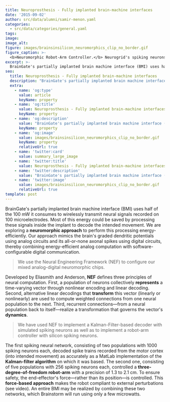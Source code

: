 ```yaml
---
title: Neuroprosthesis - Fully implanted brain-machine interfaces
date: '2015-09-02'
author: src/data/alumni/samir-menon.yaml
categories:
  - src/data/categories/general.yaml
tags:
image:
image_alt:
figure: images/brainsinsilicon_neuromorphics_clip_no_border.gif
figure_caption: >-
  <b>Neuromorphic Robot-Arm Controller.</b> Neurogrid's spiking neurons compute motor-torques applied to joints of a robot-arm, thereby moving its end-effector to a location specified by the user. Spike rates and rasters are displayed (black-and-white & cyan plots on monitor's left side) as well as the user-specified location (green ball on monitor's right side). The computer relays the difference between the current and desired end-effector locations to Neurogrid as well as the current joint angles [Menon et al., 2014].
excerpt: >-
  BrainGate's partially implanted brain machine interface (BMI) uses half of the 100 mW it consumes to wirelessly transmit neural signals recorded on 100 microelectrodes.
seo:
  title: Neuroprosthesis - Fully implanted brain-machine interfaces
  description: "BrainGate's partially implanted brain machine interface (BMI) uses half of the 100 mW it consumes to wirelessly transmit neural signals recorded on 100 microelectrodes."
  extra:
    - name: 'og:type'
      value: article
      keyName: property
    - name: 'og:title'
      value: Neuroprosthesis - Fully implanted brain-machine interfaces
      keyName: property
    - name: 'og:description'
      value: "BrainGate's partially implanted brain machine interface (BMI) uses half of the 100 mW it consumes to wirelessly transmit neural signals recorded on 100 microelectrodes."
      keyName: property
    - name: 'og:image'
      value: images/brainsinsilicon_neuromorphics_clip_no_border.gif
      keyName: property
      relativeUrl: true
    - name: 'twitter:card'
      value: summary_large_image
    - name: 'twitter:title'
      value: Neuroprosthesis - Fully implanted brain-machine interfaces
    - name: 'twitter:description'
      value: "BrainGate's partially implanted brain machine interface (BMI) uses half of the 100 mW it consumes to wirelessly transmit neural signals recorded on 100 microelectrodes."
    - name: 'twitter:image'
      value: images/brainsinsilicon_neuromorphics_clip_no_border.gif
      relativeUrl: true
template: post
---
```

BrainGate's partially implanted brain machine interface (BMI) uses half of the 100 mW it consumes to wirelessly transmit neural signals recorded on 100 microelectrodes. Most of this energy could be saved by processing these signals inside the implant to decode the intended movement. We are exploring a **neuromorphic approach** to perform this processing energy-efficiently. Our approach mimics the brain's graded dendritic potentials using analog circuits and its all-or-none axonal spikes using digital circuits, thereby combining energy-efficient analog computation with software-configurable digital communication.

> We use the Neural Engineering Framework (NEF) to configure our mixed analog-digital neuromorphic chips.

Developed by Eliasmith and Anderson, **NEF** defines three principles of neural computation. First, a population of neurons collectively **represents** a time-varying vector through nonlinear encoding and linear decoding. Second, alternative linear decodings that **transform** this vector (linearly or nonlinearly) are used to compute weighted connections from one neural population to the next. Third, recurrent connections—from a neural population back to itself—realize a transformation that governs the vector's **dynamics**.

> We have used NEF to implement a Kalman-Filter-based decoder with simulated spiking neurons as well as to implement a robot-arm controller with silicon spiking neurons.

The first spiking neural network, consisting of two populations with 1000 spiking neurons each, decoded spike trains recorded from the motor cortex (into intended movement) as accurately as a MatLab implementation of the **Kalman-filter algorithm** on which it was based. The second one, consisting of five populations with 256 spiking neurons each, controlled a **three-degree-of-freedom robot-arm** with a precision of 1.3 to 2.1 cm. To ensure safety, the end-effector's force—rather than its position—is controlled. This **force-based approach** makes the robot compliant to external perturbations (see video). An entire BMI may be realized by combining these two networks, which Brainstorm will run using only a few microwatts.
